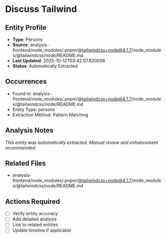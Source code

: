 # Discuss Tailwind

## Entity Profile
- **Type**: Persons
- **Source**: analysis-frontend/node_modules/.pnpm/@tailwindcss+node@4.1.7/node_modules/@tailwindcss/node/README.md
- **Last Updated**: 2025-10-12T03:42:07.820006
- **Status**: Automatically Extracted

## Occurrences
- Found in: analysis-frontend/node_modules/.pnpm/@tailwindcss+node@4.1.7/node_modules/@tailwindcss/node/README.md
- Entity Type: persons
- Extraction Method: Pattern Matching

## Analysis Notes
*This entity was automatically extracted. Manual review and enhancement recommended.*

## Related Files
- analysis-frontend/node_modules/.pnpm/@tailwindcss+node@4.1.7/node_modules/@tailwindcss/node/README.md

## Actions Required
- [ ] Verify entity accuracy
- [ ] Add detailed analysis
- [ ] Link to related entities
- [ ] Update timeline if applicable
